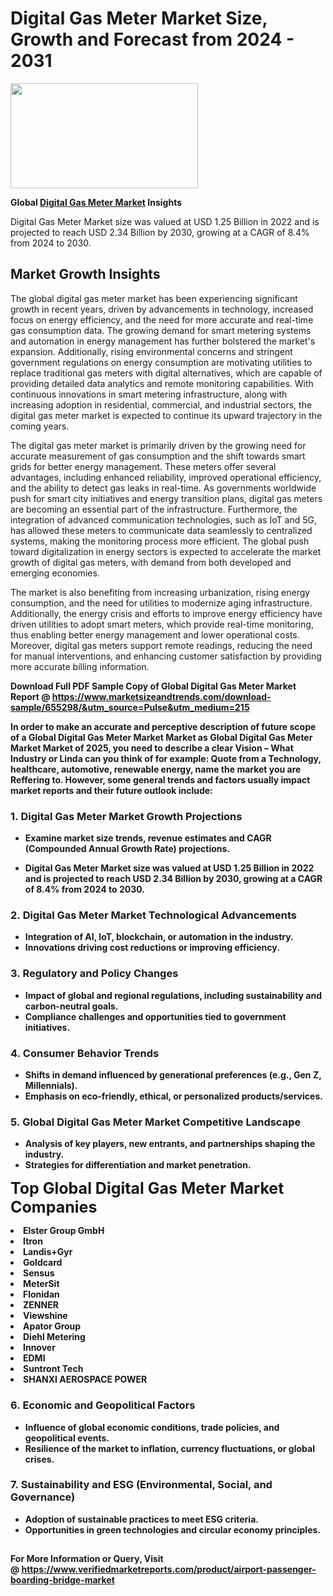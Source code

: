 <H1>Digital Gas Meter Market Size, Growth and Forecast from 2024 - 2031</H1><img class="aligncenter size-medium wp-image-584254" src="https://thirdeyenews.in/wp-content/uploads/2024/09/Global-Market-Research-300x168.jpeg" alt="" width="300" height="168" /><p><strong>Global&nbsp;<a href="https://www.marketsizeandtrends.com/download-sample/655298/&amp;utm_source=Pulse&amp;utm_medium=215">Digital Gas Meter Market</a> Insights</strong></p><p>Digital Gas Meter Market size was valued at USD 1.25 Billion in 2022 and is projected to reach USD 2.34 Billion by 2030, growing at a CAGR of 8.4% from 2024 to 2030.</p><p><h2>Market Growth Insights</h2> <p>The global digital gas meter market has been experiencing significant growth in recent years, driven by advancements in technology, increased focus on energy efficiency, and the need for more accurate and real-time gas consumption data. The growing demand for smart metering systems and automation in energy management has further bolstered the market's expansion. Additionally, rising environmental concerns and stringent government regulations on energy consumption are motivating utilities to replace traditional gas meters with digital alternatives, which are capable of providing detailed data analytics and remote monitoring capabilities. With continuous innovations in smart metering infrastructure, along with increasing adoption in residential, commercial, and industrial sectors, the digital gas meter market is expected to continue its upward trajectory in the coming years.</p> <p><strong></strong></p> <p>The digital gas meter market is primarily driven by the growing need for accurate measurement of gas consumption and the shift towards smart grids for better energy management. These meters offer several advantages, including enhanced reliability, improved operational efficiency, and the ability to detect gas leaks in real-time. As governments worldwide push for smart city initiatives and energy transition plans, digital gas meters are becoming an essential part of the infrastructure. Furthermore, the integration of advanced communication technologies, such as IoT and 5G, has allowed these meters to communicate data seamlessly to centralized systems, making the monitoring process more efficient. The global push toward digitalization in energy sectors is expected to accelerate the market growth of digital gas meters, with demand from both developed and emerging economies. <p>The market is also benefiting from increasing urbanization, rising energy consumption, and the need for utilities to modernize aging infrastructure. Additionally, the energy crisis and efforts to improve energy efficiency have driven utilities to adopt smart meters, which provide real-time monitoring, thus enabling better energy management and lower operational costs. Moreover, digital gas meters support remote readings, reducing the need for manual interventions, and enhancing customer satisfaction by providing more accurate billing information.</p> <p><strong></p><p><span class=""><strong>Download Full PDF Sample Copy of Global Digital Gas Meter Market Report</strong> @ <a href="https://www.marketsizeandtrends.com/download-sample/655298/&amp;utm_source=Pulse&amp;utm_medium=215" target="_blank">https://www.marketsizeandtrends.com/download-sample/655298/&amp;utm_source=Pulse&amp;utm_medium=215</a></span></p><p>In order to make an accurate and perceptive description of future scope of a Global&nbsp;Digital Gas Meter Market Market as Global&nbsp;Digital Gas Meter Market Market of 2025, you need to describe a clear Vision &ndash; What Industry or Linda can you think of for example: Quote from a Technology, healthcare, automotive, renewable energy, name the market you are Reffering to. However, some general trends and factors usually impact market reports and their future outlook include:</p><h3>1.&nbsp;<strong>Digital Gas Meter Market Growth Projections</strong></h3><ul><li>Examine market size trends, revenue estimates and CAGR (Compounded Annual Growth Rate) projections.</li><li><p>Digital Gas Meter Market size was valued at USD 1.25 Billion in 2022 and is projected to reach USD 2.34 Billion by 2030, growing at a CAGR of 8.4% from 2024 to 2030.</p></li></ul><h3>2.&nbsp;<strong>Digital Gas Meter Market Technological Advancements</strong></h3><ul><li>Integration of AI, IoT, blockchain, or automation in the industry.</li><li>Innovations driving cost reductions or improving efficiency.</li></ul><h3>3.&nbsp;<strong>Regulatory and Policy Changes</strong></h3><ul><li>Impact of global and regional regulations, including sustainability and carbon-neutral goals.</li><li>Compliance challenges and opportunities tied to government initiatives.</li></ul><h3>4.&nbsp;<strong>Consumer Behavior Trends</strong></h3><ul><li>Shifts in demand influenced by generational preferences (e.g., Gen Z, Millennials).</li><li>Emphasis on eco-friendly, ethical, or personalized products/services.</li></ul><h3>5.&nbsp;<strong>Global Digital Gas Meter Market Competitive Landscape</strong></h3><ul><li>Analysis of key players, new entrants, and partnerships shaping the industry.</li><li>Strategies for differentiation and market penetration.</li></ul><p data-pm-slice="1 1 []"><span style="color: inherit; font-family: inherit; font-size: 25px;">Top Global Digital Gas Meter Market Companies</span></p><div class="" data-test-id=""><p><li>Elster Group GmbH</li><li> Itron</li><li> Landis+Gyr</li><li> Goldcard</li><li> Sensus</li><li> MeterSit</li><li> Flonidan</li><li> ZENNER</li><li> Viewshine</li><li> Apator Group</li><li> Diehl Metering</li><li> Innover</li><li> EDMI</li><li> Suntront Tech</li><li> SHANXI AEROSPACE POWER</li></p></div><h3>6.&nbsp;<strong>Economic and Geopolitical Factors</strong></h3><ul><li>Influence of global economic conditions, trade policies, and geopolitical events.</li><li>Resilience of the market to inflation, currency fluctuations, or global crises.</li></ul><h3>7.&nbsp;<strong>Sustainability and ESG (Environmental, Social, and Governance)</strong></h3><ul><li>Adoption of sustainable practices to meet ESG criteria.</li><li>Opportunities in green technologies and circular economy principles.</li></ul><h2><strong style="font-size: 14px;">For More Information or Query, Visit @&nbsp;</strong><a style="background-color: #ffffff; font-size: 14px;" href="https://www.marketsizeandtrends.com/report/digital-gas-meter-market/" target="_blank">https://www.verifiedmarketreports.com/product/airport-passenger-boarding-bridge-market</a></h2>
